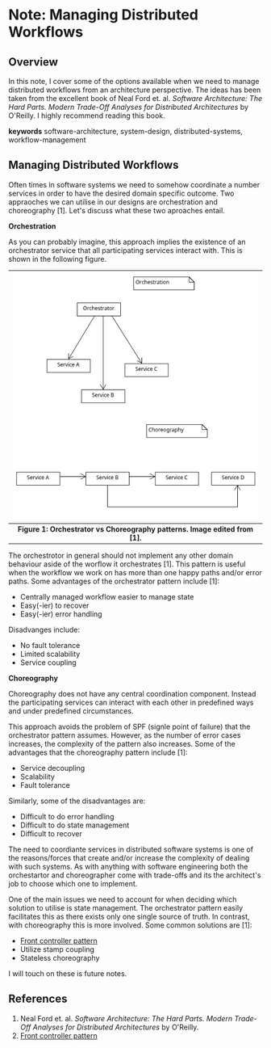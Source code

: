 # Note: Managing Distributed Workflows

## Overview

In this note, I cover some of the options available when we need to manage distributed workflows from
an architecture perspective. The ideas has been taken from the excellent book of Neal Ford et. al. 
_Software Architecture: The Hard Parts. Modern Trade-Off Analyses for Distributed Architectures_ by O'Reilly.
I highly recommend reading this book.


**keywords** software-architecture, system-design, distributed-systems, workflow-management

## Managing Distributed Workflows

Often times in software systems we need to somehow coordinate a number services in order to have the desired domain specific outcome.
Two appraoches we can utilise in our designs are orchestration and choreography [1].
Let's discuss what these two aproaches entail. 

**Orchestration**

As you can probably imagine, this approach implies the existence of an orchestrator service that all participating services
interact with. This is shown in the following figure.

| ![orchestrator-vs-choreography](./imgs/orchestrator-vs-choreography.png)         |
|:--------------------------------------------------------------------------------:|
|      **Figure 1: Orchestrator vs Choreography patterns. Image edited from [1].** |



The orchestrotor in general should not implement any other domain behaviour aside of the worflow it orchestrates [1].
This pattern is useful when the workflow we work on has more than one happy paths and/or error paths. Some advantages of
the orchestrator pattern include [1]:

- Centrally managed workflow easier to manage state
- Easy(-ier) to recover
- Easy(-ier) error handling

Disadvanges include:

- No fault tolerance
- Limited scalability
- Service coupling


**Choreography**

Choreography does not have any central coordination component. Instead  the participating services can interact with each
other in predefined ways and under predefined circumstances. 

This approach avoids the problem of SPF (signle point of failure)
that the orchestrator pattern assumes. However, as the number of error cases increases, the complexity of the pattern also increases.
Some of the advantages that the choreography pattern include [1]:

- Service decoupling
- Scalability
- Fault tolerance

Similarly, some of the disadvantages are:

- Difficult to do error handling
- Difficult to do state management
- Difficult to recover 


The need to coordiante services in distributed software systems is one of the reasons/forces that create and/or increase the
complexity of dealing with such systems. 
As with anything with software engineering both the orchestartor and choreographer come with trade-offs and its the architect's 
job to choose which one to implement. 

One of the main issues we need to account for when deciding which solution to utilise is state management.
The orchestrator pattern easily facilitates this as there exists only one single source of truth. In contrast,
with choreography this is more involved. Some common solutions are [1]:

- <a href="https://en.wikipedia.org/wiki/Front_controller">Front controller pattern</a>
- Utilize stamp coupling 
- Stateless choreography

I will touch on these is future notes.


## References

1. Neal Ford et. al.  _Software Architecture: The Hard Parts. Modern Trade-Off Analyses for Distributed Architectures_ by O'Reilly.
2. <a href="https://en.wikipedia.org/wiki/Front_controller">Front controller pattern</a>


